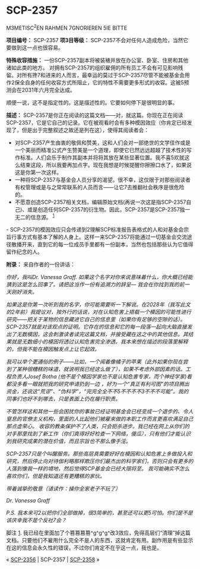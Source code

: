 # SCP-2357
                        



M3METISC<sup>2</sup>EN RAHMEN 7GNORIEREN 5IE BITTE



**项目编号：** SCP-2357
**项3目等级：** SCP-2357不会对任何人造成危险，当然它要做到这一点也很容易。

**特殊收容措施：** 一份SCP-2357副本将被装裱并放在办公室、卧室、住房和其他诸如此类的地方。 对拥有SCP-2357的组织雇佣的所有员工不会有可见影响残留。对所有搀7和进来的人而言，最幸运的莫过于SCP-2357尽管不能被基金会用作2保全自身的任何收容方式所阻止，它的特性不需要更多形式的收容。这被5预测会在2031年六月完全达成。

顺便一说，这不是指定性的。这是描述性的。它要如何停下是很明显的事。

**描述：** SCP-2357是你正在阅读的这篇文档——对，就这篇。你现在正在阅读SCP-2357，它是它自己的记录。它在被观看时会有多种模因效应（你肯定已经发现了，但是出于完整叙述之故还是列在这），使得其阅读者会：

- 对SCP-2357产生由衷的敬佩和赞美，这和人们会对一部绝世的文学佳作或是一个美丽而精准公式产生赞美是一个道理，即使它已然远远超越了技术性的写作标准。人们会乐于制作其副本并将将其放在某些显著位置。我不喜5欢就这么结束这段，所以我要再加点字。现在我想是时候提醒你擦擦口水了，如果说这是你第一次这样。
- 一种将SCP-2357与基金会人员分享的渴望。很不幸，这仅限于对那些阅读者有权管理或是与之常常联系的人员而言——让它7去推翻社会秩序是很危险的。
- 不愿意创造SCP-2357相关文档，编辑原始文档(再说一次这是指SCP-2357自己)、或是创造任何SCP-2357的衍生物。因此，SCP-2357是SCP-2357独一无二的信息源。<sup class='footnoteref'>
 <a shape='rect' class='footnoteref' id='footnoteref-1' href='javascript:;' onclick='WIKIDOT.page.utils.scrollToReference(&apos;footnote-1&apos;)'>1</a>
</sup>
- SCP-2357的模因效应只会传递到2理解SCP标准报告表格式的人和对基金会宗旨行事方式有基本了解的人身上。这样一来SCP-2357将能通过一切基金会交流途径散播开来，直到它的每一位成员手里都有一份副本，当然也包括那些认为它值得留作纪念的人。

**附录：** 来自作者的一份讲话：

*你好，我叫Dr. Vanessa Graff. 如果这个名字对你来说意味着什么，你大概已经能猜到这是怎么回事了。请把这当作一份有追溯力的辞呈— 我会在你找到我的前一天刚好消失。* 

*如果这是你第一次听到我的名字，你可能需要听一下解说。在2028年（我写此文的2年前）我提议对，按外行的话说，对在认知危害上搭载一个模因的可能性进行研究——把关于某物的信息藏进它自己的信息里（如果你有足够的空隙的话）。SCP-2357就是对该观点的证明。它存在的信息和它的每一段落一起向大脑直接发出了无数模因，这会刺激读者读完这篇文档，并接受藏在这之中的其他信息。其结果就是无数细小的模因将透过认知危害完全渗透。我本来想在描述的段落里解释的，但我不能在模因触发点上让它起效。* 

*我可以举个更通俗的例子——比如，一个闻着像橘子的苹果（此外如果你现在尝到了某种很糟糕的味道，就说明我已经这么做了），如果不考虑外部因素的话。工程负责人Josef Botha (他不是个模因学家也不是认知危害专家，而个神经学家)看都没多看一眼就把我的研究申请扔到一边 ，好为一个“真正有利可图”的项目腾出资金，还说这“荒谬”、“伪科学”，“完完全全不不5不不不不3不不不可能”。我的同事们也好不到哪去，只是表面上仍在履行职责。* 

*不管怎样这和其他一些会困扰你的事故已经证明基金会已经变成一个退步的、令人窒息的官僚主义机构，里面的人比起他们被雇来做的本职工作而言更喜欢满足自己那点虚荣心。 收容的教条保护不了人类，只会扼杀进步。我已经在网上从你们的对手那里找到了新工作（你们真得好好检查一下网络，傻瓜），只有他们才能认识到我研究成果的潜在价值，而且宗旨也不那么像手淫。* 

*SCP-2357只是个叫醒服务。那些高层真需要好好在模因和认知危害上多做投入和研究，然后停止向对待伽利略那样欺压你们最杰出的科学家们，否则只会有更多的人落到像我一样的境地，然后觉得SCP基金会已经大限将至。 我可能确实不怎么喜欢你们，但是我知道还有更糟糕的家伙。* 

*带着诚挚的敬意（请读作：操你全家老子不玩了）* 

*Dr. Vanessa Graff* 

*P.S. 我本来可2以把你们全部做掉，很3简单的，甚至还可以更5可怕。你们是不是该庆幸我不是个反社7会？* 


脚注
<a shape='rect' href='javascript:;' onclick='WIKIDOT.page.utils.scrollToReference(&apos;footnoteref-1&apos;)'>1</a>. 我已经在里面加了个篡篡篡篡^g^g^g^改3效应，免得高层们“清理”掉这篇文档。只要他们不雇用什么完全不是人的东西，这就肯定有用。副作用是有些显示在这的信息会永久性的错误，不过你们肯定不在乎这一点，我也是。



« <a shape='rect' class='newpage' href='/scp-2356'>SCP-2356</a> | SCP-2357 | [SCP-2358](/scp-2358) »





                    